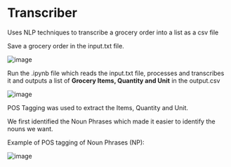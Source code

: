 # Transcriber
Uses NLP techniques to transcribe a grocery order into a list as a csv file

Save a grocery order in the input.txt file.

![image](https://user-images.githubusercontent.com/41962112/144215286-10b6642d-2ea5-4681-8f20-e4d0b7530382.png)


Run the .ipynb file which reads the input.txt file, processes and transcribes it and outputs a list of **Grocery Items, Quantity and Unit** in the output.csv

![image](https://user-images.githubusercontent.com/41962112/144215503-437045a7-adeb-4b42-8c36-0b2f29a47bf2.png)

POS Tagging was used to extract the Items, Quantity and Unit.

We first identified the Noun Phrases which made it easier to identify the nouns we want.

Example of POS tagging of Noun Phrases (NP):

![image](https://user-images.githubusercontent.com/41962112/144215897-06a83157-12ad-47d9-9edc-a5c77bb0fa83.png)
